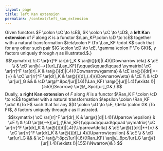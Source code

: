 ```yaml
---
layout: page
title: left Kan extension
permalink: /context/left_kan_extension
---
```

Given functors $F \colon \cC \to \cE$, $K \colon \cC \to \cD$, a **left Kan extension** of $F$ along $K$ is a functor $\Lan_KF\colon \cD \to \cE$ together with a natural transformation $\eta\colon F \To \Lan_KF \cdot  K$ such that for any other such pair $(G \colon \cD \to \cE, \gamma \colon F \To GK)$, $\gamma$ factors uniquely through $\eta$ as illustrated.$.} $$\xymatrix{ \cC \ar[rr]^F \ar[dr]_K & \ar@{}[d]|(.4){\Downarrow \eta} & \cE \\ & \cD \ar@{-->}[ur]_{\Lan_KF}}\qquad\qquad\qquad \xymatrix{ \cC \ar[rr]^F \ar[dr]_K & \ar@{}[d]|(.4){\Downarrow\gamma} & \cE \ar@{}[dr]|*+{=} & \cC \ar[rr]^F \ar[dr]_K & \ar@{}[d]_(.4){\Downarrow\eta} & \cE  \\ & \cD \ar[ur]_G &&  & \cD \ar@/^.8pc/[ur]|(.6){\Lan_KF} \ar@{}[ur]|(.4){\exists !}|(.55){\Searrow} \ar@/_.8pc/[ur]_G& } $$ Dually, a **right Kan extension** of $F$ along $K$ is a functor $\Ran_K F \colon \cD \to \cE$ together with a natural transformation $\epsilon \colon \Ran_KF \cdot K\To F$ such that for any $(G \colon \cD \to \cE, \delta \colon GK \To F)$, $\delta$ factors uniquely through $\epsilon$ as illustrated. $$\xymatrix{ \cC \ar[rr]^F \ar[dr]_K & \ar@{}[d]|(.4){\Uparrow \epsilon} & \cE \\ & \cD \ar@{-->}[ur]_{\Ran_KF}}\qquad\qquad\qquad \xymatrix{ \cC \ar[rr]^F \ar[dr]_K & \ar@{}[d]|(.4){\Uparrow\delta} & \cE \ar@{}[dr]|*+{=} & \cC \ar[rr]^F \ar[dr]_K & \ar@{}[d]_(.4){\Uparrow\epsilon} & \cE \\ & \cD \ar[ur]_G &&  & \cD \ar@/^.8pc/[ur]|(.6){\Ran_KF} \ar@/_.8pc/[ur]_G \ar@{}[ur]|(.4){\exists !}|(.55){\Nwarrow}& } $$
